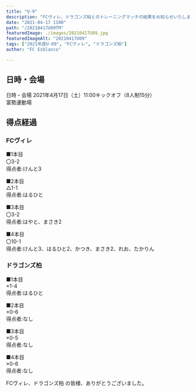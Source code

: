 ```yaml
---
title: "U-9"
description: "FCヴィレ、ドラゴンズ柏とのトレーニングマッチの結果をお知らせいたします"
date: "2021-04-17 1100"
path: "/20210417U09TM"
featuredImage: ./images/20210417U09.jpg
featuredImageAlt: "20210417U09"
tags: ["2021年度U-09", "FCヴィレ", "ドラゴンズ柏"]
author: "FC Esblanco"

---
```



## 日時・会場

日時・会場
2021年4月17日（土）11:00キックオフ（8人制15分）<br>
富勢運動場

## 得点経過

### FCヴィレ

■1本目<br>
〇3-2<br>
得点者:けんと3

■2本目<br>
△1-1<br>
得点者:はるひと

■3本目<br>
〇3-2<br>
得点者:はやと、まさき2

■4本目<br>
〇10-1<br>
得点者:けんと3、はるひと2、かつき、まさき2、れお、たかりん

### ドラゴンズ柏

■1本目<br>
×1-4<br>
得点者:はるひと

■2本目<br>
×0-6<br>
得点者:なし

■3本目<br>
×0-5<br>
得点者:なし

■4本目<br>
×0-6<br>
得点者:なし


FCヴィレ、ドラゴンズ柏 の皆様、ありがとうございました。
